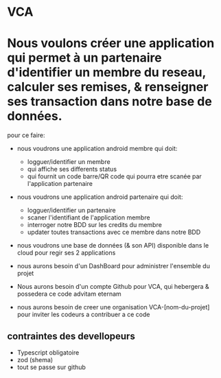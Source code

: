 # VCA

# Nous voulons créer une application qui permet à un partenaire d'identifier un membre du reseau, calculer ses remises, & renseigner ses transaction dans notre base de données.

pour ce faire:
* nous voudrons une application android membre qui doit:
  * logguer/identifier un membre
  * qui affiche ses differents status
  * qui fournit un code barre/QR code qui pourra etre scanée par l'application partenaire

* nous voudrons une application android partenaire qui doit:
  * logguer/identifier un partenaire
  * scaner l'identifiant de l'application membre
  * interroger notre BDD sur les credits du membre
  * updater toutes transactions avec ce membre dans notre BDD
  
* nous voudrons une base de données (& son API) disponible dans le cloud pour regir ses 2 applications
 * nous aurons besoin d'un DashBoard pour administrer l'ensemble du projet

* Nous aurons besoin d'un compte Github pour VCA, qui hebergera & possedera ce code advitam eternam
* nous aurons besoin de creer une organisation VCA-[nom-du-projet] pour inviter les codeurs a contribuer a ce code

## contraintes des devellopeurs
* Typescript obligatoire
* zod (shema)
* tout se passe sur github
